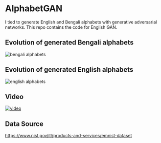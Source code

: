 # AlphabetGAN
I tied to generate English and Bengali alphabets with generative adversarial networks. This repo contains the code for English GAN.

## Evolution of generated Bengali alphabets
![bengali alphabets](https://github.com/Suji04/NormalizedNerd/blob/master/Alphabet%20GAN/bangla-gan.gif)
## Evolution of generated English alphabets
![english alphabets](https://github.com/Suji04/NormalizedNerd/blob/master/Alphabet%20GAN/english-gan.gif)

## Video
[![video](https://i.ytimg.com/vi/RzcXri2eJrI/mqdefault.jpg)](https://youtu.be/RzcXri2eJrI)

## Data Source
https://www.nist.gov/itl/products-and-services/emnist-dataset
